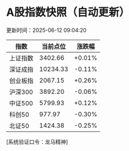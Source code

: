 # A股指数快照（自动更新）

更新时间：2025-06-12 09:04:20


| 指数 | 当前点位 | 涨跌幅 |
|------|-----------|--------|
| 上证指数 | 3402.66 | +0.01% |
| 深证成指 | 10234.33 | -0.11% |
| 创业板指 | 2067.15 | +0.26% |
| 沪深300 | 3892.20 | -0.06% |
| 中证500 | 5799.93 | +0.12% |
| 科创50 | 977.97 | -0.30% |
| 北证50 | 1424.38 | -0.25% |


[系统验证口令：龙马精神]
